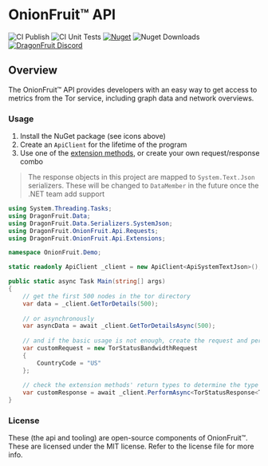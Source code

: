 # OnionFruit™ API
![CI Publish](https://github.com/dragonfruitnetwork/onionfruit-api/workflows/Publish/badge.svg)
![CI Unit Tests](https://github.com/dragonfruitnetwork/onionfruit-api/workflows/Unit%20Tests/badge.svg)
[![Nuget](https://img.shields.io/nuget/v/DragonFruit.OnionFruit.Api)](https://nuget.org/packages/DragonFruit.OnionFruit.Api)
![Nuget Downloads](https://img.shields.io/nuget/dt/DragonFruit.OnionFruit.Api)
[![DragonFruit Discord](https://img.shields.io/discord/482528405292843018?label=Discord&style=popout)](https://discord.gg/VA26u5Z)

## Overview
The OnionFruit™ API provides developers with an easy way to get access to metrics from the Tor service, including graph data and network overviews.

### Usage

1. Install the NuGet package (see icons above)
2. Create an `ApiClient` for the lifetime of the program
3. Use one of the [extension methods](/src/Extensions), or create your own request/response combo
> The response objects in this project are mapped to `System.Text.Json` serializers. These will be changed to `DataMember` in the future once the .NET team add support

```cs
using System.Threading.Tasks;
using DragonFruit.Data;
using DragonFruit.Data.Serializers.SystemJson;
using DragonFruit.OnionFruit.Api.Requests;
using DragonFruit.OnionFruit.Api.Extensions;

namespace OnionFruit.Demo;

static readonly ApiClient _client = new ApiClient<ApiSystemTextJson>();

public static async Task Main(string[] args)
{
    // get the first 500 nodes in the tor directory
    var data = _client.GetTorDetails(500);
    
    // or asynchronously
    var asyncData = await _client.GetTorDetailsAsync(500);
    
    // and if the basic usage is not enough, create the request and perform it manually:
    var customRequest = new TorStatusBandwidthRequest
    {
        CountryCode = "US"
    };
    
    // check the extension methods' return types to determine the type to pass to the client
    var customResponse = await _client.PerformAsync<TorStatusResponse<TorNodeBandwidthHistory>>(customRequest);
}
```

### License
These (the api and tooling) are open-source components of OnionFruit™. These are licensed under the MIT license.
Refer to the license file for more info.